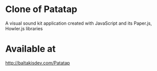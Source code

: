 # Clone of Patatap

A visual sound kit application created with JavaScript and its Paper.js,  Howler.js libraries

# Available at

http://baltakisdev.com/Patatap
